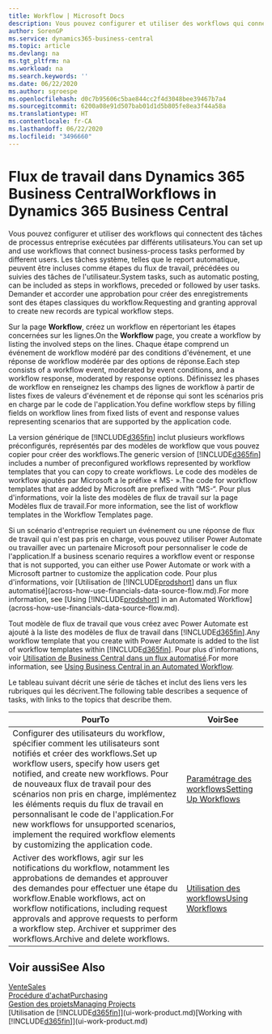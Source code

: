 ```yaml
---
title: Workflow | Microsoft Docs
description: Vous pouvez configurer et utiliser des workflows qui connectent des tâches de processus entreprise exécutées par différents utilisateurs. Les tâches système, telles que le report automatique, peuvent être incluses comme étapes du flux de travail, précédées ou suivies des tâches de l'utilisateur. Demander et accorder une approbation pour créer des enregistrements sont des étapes classiques du workflow.
author: SorenGP
ms.service: dynamics365-business-central
ms.topic: article
ms.devlang: na
ms.tgt_pltfrm: na
ms.workload: na
ms.search.keywords: ''
ms.date: 06/22/2020
ms.author: sgroespe
ms.openlocfilehash: d0c7b95606c5bae844cc2f4d3048bee39467b7a4
ms.sourcegitcommit: 6200a08e91d507bab01d1d5b805fe8ea3f44a58a
ms.translationtype: HT
ms.contentlocale: fr-CA
ms.lasthandoff: 06/22/2020
ms.locfileid: "3496660"
---
```

# <a name="workflows-in-dynamics-365-business-central"></a><span data-ttu-id="bfd89-105">Flux de travail dans Dynamics 365 Business Central</span><span class="sxs-lookup"><span data-stu-id="bfd89-105">Workflows in Dynamics 365 Business Central</span></span>

<span data-ttu-id="bfd89-106">Vous pouvez configurer et utiliser des workflows qui connectent des tâches de processus entreprise exécutées par différents utilisateurs.</span><span class="sxs-lookup"><span data-stu-id="bfd89-106">You can set up and use workflows that connect business-process tasks performed by different users.</span></span> <span data-ttu-id="bfd89-107">Les tâches système, telles que le report automatique, peuvent être incluses comme étapes du flux de travail, précédées ou suivies des tâches de l'utilisateur.</span><span class="sxs-lookup"><span data-stu-id="bfd89-107">System tasks, such as automatic posting, can be included as steps in workflows, preceded or followed by user tasks.</span></span> <span data-ttu-id="bfd89-108">Demander et accorder une approbation pour créer des enregistrements sont des étapes classiques du workflow.</span><span class="sxs-lookup"><span data-stu-id="bfd89-108">Requesting and granting approval to create new records are typical workflow steps.</span></span>  

 <span data-ttu-id="bfd89-109">Sur la page **Workflow**, créez un workflow en répertoriant les étapes concernées sur les lignes.</span><span class="sxs-lookup"><span data-stu-id="bfd89-109">On the **Workflow** page, you create a workflow by listing the involved steps on the lines.</span></span> <span data-ttu-id="bfd89-110">Chaque étape comprend un événement de workflow modéré par des conditions d'événement, et une réponse de workflow modérée par des options de réponse.</span><span class="sxs-lookup"><span data-stu-id="bfd89-110">Each step consists of a workflow event, moderated by event conditions, and a workflow response, moderated by response options.</span></span> <span data-ttu-id="bfd89-111">Définissez les phases de workflow en renseignez les champs des lignes de workflow à partir de listes fixes de valeurs d'événement et de réponse qui sont les scénarios pris en charge par le code de l'application.</span><span class="sxs-lookup"><span data-stu-id="bfd89-111">You define workflow steps by filling fields on workflow lines from fixed lists of event and response values representing scenarios that are supported by the application code.</span></span>  

 <span data-ttu-id="bfd89-112">La version générique de [!INCLUDE[d365fin](includes/d365fin_md.md)] inclut plusieurs workflows préconfigurés, représentés par des modèles de workflow que vous pouvez copier pour créer des workflows.</span><span class="sxs-lookup"><span data-stu-id="bfd89-112">The generic version of [!INCLUDE[d365fin](includes/d365fin_md.md)] includes a number of preconfigured workflows represented by workflow templates that you can copy to create workflows.</span></span> <span data-ttu-id="bfd89-113">Le code des modèles de workflow ajoutés par Microsoft a le préfixe « MS- ».</span><span class="sxs-lookup"><span data-stu-id="bfd89-113">The code for workflow templates that are added by Microsoft are prefixed with “MS-“.</span></span> <span data-ttu-id="bfd89-114">Pour plus d'informations, voir la liste des modèles de flux de travail sur la page Modèles flux de travail.</span><span class="sxs-lookup"><span data-stu-id="bfd89-114">For more information, see the list of workflow templates in the Workflow Templates page.</span></span>  

 <span data-ttu-id="bfd89-115">Si un scénario d'entreprise requiert un événement ou une réponse de flux de travail qui n'est pas pris en charge, vous pouvez utiliser Power Automate ou travailler avec un partenaire Microsoft pour personnaliser le code de l'application.</span><span class="sxs-lookup"><span data-stu-id="bfd89-115">If a business scenario requires a workflow event or response that is not supported, you can either use Power Automate or work with a Microsoft partner to customize the application code.</span></span> <span data-ttu-id="bfd89-116">Pour plus d'informations, voir [Utilisation de [!INCLUDE[prodshort](includes/prodshort.md)] dans un flux automatisé](across-how-use-financials-data-source-flow.md).</span><span class="sxs-lookup"><span data-stu-id="bfd89-116">For more information, see [Using [!INCLUDE[prodshort](includes/prodshort.md)] in an Automated Workflow](across-how-use-financials-data-source-flow.md).</span></span>

<span data-ttu-id="bfd89-117">Tout modèle de flux de travail que vous créez avec Power Automate est ajouté à la liste des modèles de flux de travail dans [!INCLUDE[d365fin](includes/d365fin_md.md)].</span><span class="sxs-lookup"><span data-stu-id="bfd89-117">Any workflow template that you create with Power Automate is added to the list of workflow templates within [!INCLUDE[d365fin](includes/d365fin_md.md)].</span></span> <span data-ttu-id="bfd89-118">Pour plus d'informations, voir [Utilisation de Business Central dans un flux automatisé](across-how-use-financials-data-source-flow.md).</span><span class="sxs-lookup"><span data-stu-id="bfd89-118">For more information, see [Using Business Central in an Automated Workflow](across-how-use-financials-data-source-flow.md).</span></span>  

 <span data-ttu-id="bfd89-119">Le tableau suivant décrit une série de tâches et inclut des liens vers les rubriques qui les décrivent.</span><span class="sxs-lookup"><span data-stu-id="bfd89-119">The following table describes a sequence of tasks, with links to the topics that describe them.</span></span>  

|<span data-ttu-id="bfd89-120">**Pour**</span><span class="sxs-lookup"><span data-stu-id="bfd89-120">**To**</span></span>|<span data-ttu-id="bfd89-121">**Voir**</span><span class="sxs-lookup"><span data-stu-id="bfd89-121">**See**</span></span>|  
|------------|-------------|  
|<span data-ttu-id="bfd89-122">Configurer des utilisateurs du workflow, spécifier comment les utilisateurs sont notifiés et créer des workflows.</span><span class="sxs-lookup"><span data-stu-id="bfd89-122">Set up workflow users, specify how users get notified, and create new workflows.</span></span> <span data-ttu-id="bfd89-123">Pour de nouveaux flux de travail pour des scénarios non pris en charge, implémentez les éléments requis du flux de travail en personnalisant le code de l'application.</span><span class="sxs-lookup"><span data-stu-id="bfd89-123">For new workflows for unsupported scenarios, implement the required workflow elements by customizing the application code.</span></span>|[<span data-ttu-id="bfd89-124">Paramétrage des workflows</span><span class="sxs-lookup"><span data-stu-id="bfd89-124">Setting Up Workflows</span></span>](across-set-up-workflows.md)|  
|<span data-ttu-id="bfd89-125">Activer des workflows, agir sur les notifications du workflow, notamment les approbations de demandes et approuver des demandes pour effectuer une étape du workflow.</span><span class="sxs-lookup"><span data-stu-id="bfd89-125">Enable workflows, act on workflow notifications, including request approvals and approve requests to perform a workflow step.</span></span> <span data-ttu-id="bfd89-126">Archiver et supprimer des workflows.</span><span class="sxs-lookup"><span data-stu-id="bfd89-126">Archive and delete workflows.</span></span>|[<span data-ttu-id="bfd89-127">Utilisation des workflows</span><span class="sxs-lookup"><span data-stu-id="bfd89-127">Using Workflows</span></span>](across-use-workflows.md)|  

## <a name="see-also"></a><span data-ttu-id="bfd89-128">Voir aussi</span><span class="sxs-lookup"><span data-stu-id="bfd89-128">See Also</span></span>

[<span data-ttu-id="bfd89-129">Vente</span><span class="sxs-lookup"><span data-stu-id="bfd89-129">Sales</span></span>](sales-manage-sales.md)  
[<span data-ttu-id="bfd89-130">Procédure d'achat</span><span class="sxs-lookup"><span data-stu-id="bfd89-130">Purchasing</span></span>](purchasing-manage-purchasing.md)  
[<span data-ttu-id="bfd89-131">Gestion des projets</span><span class="sxs-lookup"><span data-stu-id="bfd89-131">Managing Projects</span></span>](projects-manage-projects.md)  
<span data-ttu-id="bfd89-132">[Utilisation de [!INCLUDE[d365fin](includes/d365fin_md.md)]](ui-work-product.md)</span><span class="sxs-lookup"><span data-stu-id="bfd89-132">[Working with [!INCLUDE[d365fin](includes/d365fin_md.md)]](ui-work-product.md)</span></span>  
